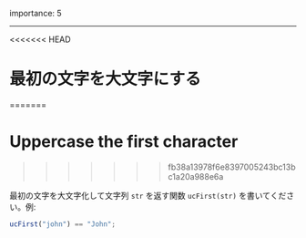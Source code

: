importance: 5

---

<<<<<<< HEAD
# 最初の文字を大文字にする
=======
# Uppercase the first character
>>>>>>> fb38a13978f6e8397005243bc13bc1a20a988e6a

最初の文字を大文字化して文字列 `str` を返す関数 `ucFirst(str)` を書いてください。例:

```js
ucFirst("john") == "John";
```
